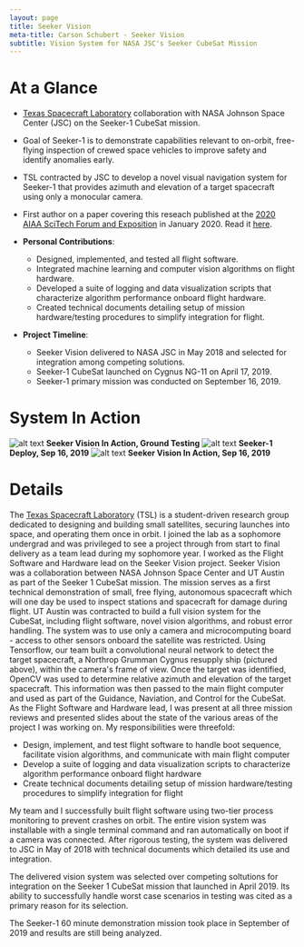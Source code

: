 ```yaml
---
layout: page
title: Seeker Vision
meta-title: Carson Schubert - Seeker Vision
subtitle: Vision System for NASA JSC's Seeker CubeSat Mission
---
```


# At a Glance
- [Texas Spacecraft Laboratory](https://sites.utexas.edu/tsl/#) collaboration with NASA Johnson Space Center (JSC)
on the Seeker-1 CubeSat mission.  

- Goal of Seeker-1 is to demonstrate capabilities relevant to on-orbit, free-flying inspection of
crewed space vehicles to improve safety and identify anomalies early.  

- TSL contracted by JSC to develop a novel visual navigation system for Seeker-1 that provides 
azimuth and elevation of a target spacecraft using only a monocular camera.  

- First author on a paper covering this reseach published at the [2020 AIAA SciTech Forum and Exposition](https://www.aiaa.org/SciTech) in 
January 2020. Read it [here](https://arc.aiaa.org/doi/10.2514/6.2020-1376).

- **Personal Contributions**:  
    - Designed, implemented, and tested all flight software.
    - Integrated machine learning and computer vision algorithms on flight hardware.
    - Developed a suite of logging and data visualization scripts that characterize algorithm performance onboard flight hardware.
    - Created technical documents detailing setup of mission hardware/testing procedures to simplify integration for flight.  

- **Project Timeline**:
    - Seeker Vision delivered to NASA JSC in May 2018 and selected for integration among competing solutions.
    - Seeker-1 CubeSat launched on Cygnus NG-11 on April 17, 2019.
    - Seeker-1 primary mission was conducted on September 16, 2019.

# System In Action

![alt text](https://cschubes.github.io/img/seeker/cygnus-dark.gif "Seeker Vision In Action, Ground Testing")
**Seeker Vision In Action, Ground Testing**
![alt text](https://cschubes.github.io/img/seeker/seeker_deploy.gif "Seeker-1 Deploy, Sep 16, 2019")
**Seeker-1 Deploy, Sep 16, 2019**
![alt text](https://cschubes.github.io/img/seeker/seeker_vision_orbit.gif "Seeker Vision In Action, Sep 16, 2019")
**Seeker Vision In Action, Sep 16, 2019**

# Details
The [Texas Spacecraft Laboratory](https://sites.utexas.edu/tsl/#) (TSL) is a student-driven research group dedicated to designing and building small satellites, 
securing launches into space, and operating them once in orbit. I joined the lab as a sophomore undergrad and was privileged to see a project through from start to 
final delivery as a team lead during my sophomore year. I worked as the Flight Software and Hardware lead on the Seeker Vision project. Seeker Vision was a collaboration between 
NASA Johnson Space Center and UT Austin as part of the Seeker 1 CubeSat mission. The mission serves as a first technical demonstration of small, free flying, autonomous 
spacecraft which will one day be used to inspect stations and spacecraft for damage during flight. UT Austin was contracted to build a full vision system for the CubeSat, 
including flight software, novel vision algorithms, and robust error handling. The system was to use only a camera and microcomputing board - access to other sensors
onboard the satellite was restricted. Using Tensorflow, our team built a convolutional neural network to detect the 
target spacecraft, a Northrop Grumman Cygnus resupply ship (pictured above), within the camera's frame of view. Once the target was identified, OpenCV was used to determine relative azimuth and elevation of 
the target spacecraft. This information was then passed to the main flight computer and used as part of the Guidance, Naviation, and Control for the CubeSat.
As the Flight Software and Hardware lead, I was present at all three mission reviews and presented slides about the state of the various 
areas of the project I was working on. My responsibilities were threefold:

- Design, implement, and test flight software to handle boot sequence, facilitate vision algorithms, and communicate with main flight computer
- Develop a suite of logging and data visualization scripts to characterize algorithm performance onboard flight hardware
- Create technical documents detailing setup of mission hardware/testing procedures to simplify integration for flight

My team and I successfully built flight software using two-tier process monitoring to prevent crashes on orbit. The entire vision system was installable
with a single terminal command and ran automatically on boot if a camera was connected. After rigorous testing, the system was delivered to JSC in May of 2018 
with technical documents which detailed its use and integration.   

The delivered vision system was selected over competing soltutions for integration on the Seeker 1 CubeSat mission that launched in April 2019. Its
ability to successfully handle worst case scenarios in testing was cited as a primary reason for its selection.

The Seeker-1 60 minute demonstration mission took place in September of 2019 and results are still being analyzed.
